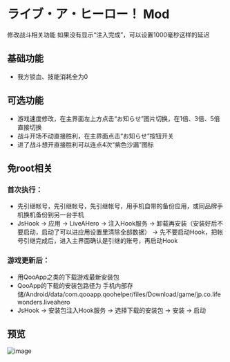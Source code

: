 # ライブ・ア・ヒーロー！ Mod
修改战斗相关功能
如果没有显示“注入完成”，可以设置1000毫秒这样的延迟

## 基础功能
* 我方锁血、技能消耗全为0

## 可选功能
* 游戏速度修改，在主界面左上方点击“お知らせ”图片切换，在1倍、3倍、5倍直接切换
* 战斗开场不动直接胜利，在主界面点击“お知らせ”按钮开关
* 进了战斗想开直接胜利可以连点4次“紫色沙漏”图标

## 免root相关
### 首次执行：
* 先引继帐号，先引继帐号，先引继帐号，用手机自带的备份应用，或同品牌手机换机备份到另一台手机
* JsHook -> 应用 -> LiveAHero -> 注入Hook服务 -> 卸载再安装（安装好后不要启动，启动了可以进应用设置里清除全部数据） -> 先不要启动Hook，把帐号引继完成后，进入主界面确认是引继的账号，再启动Hook
### 游戏更新后：
* 用QooApp之类的下载游戏最新安装包
* QooApp的下载的安装包路径为 手机内部存储/Android/data/com.qooapp.qoohelper/files/Download/game/jp.co.lifewonders.liveahero
* JsHook -> 安装包注入Hook服务 -> 选择下载的安装包 -> 安装 -> 启动
  
## 预览
![image](https://i.imgur.com/MiB2OBC.jpg)
